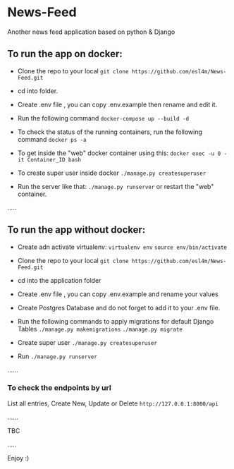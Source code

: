 # News-Feed
Another news feed application based on python & Django


## To run the app on docker:
- Clone the repo to your local `git clone https://github.com/esl4m/News-Feed.git`
- cd into folder.
- Create .env file , you can copy .env.example then rename and edit it.
- Run the following command `docker-compose up --build -d`
- To check the status of the running containers, run the following command `docker ps -a`
- To get inside the "web" docker container using this: `docker exec -u 0 -it Container_ID bash`

- To create super user inside docker `./manage.py createsuperuser`

- Run the server like that: `./manage.py runserver` or restart the "web" container.

.....


## To run the app without docker:
- Create adn activate virtualenv: 
`virtualenv env`
`source env/bin/activate`

- Clone the repo to your local `git clone https://github.com/esl4m/News-Feed.git`

- cd into the application folder

- Create .env file , you can copy .env.example and rename your values

- Create Postgres Database and do not forget to add it to your .env file.

- Run the following commands to apply migrations for default Django Tables
`./manage.py makemigrations`
`./manage.py migrate`

- Create super user `./manage.py createsuperuser`

- Run `./manage.py runserver`

......


### To check the endpoints by url
List all entries, Create New, Update or Delete
`http://127.0.0.1:8000/api`

......

TBC

.....


Enjoy :)

